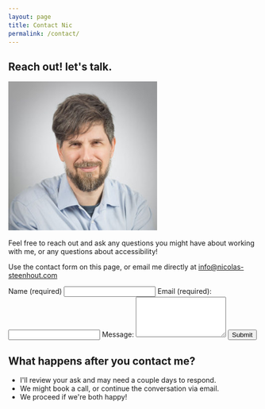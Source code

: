 ```yaml
---
layout: page
title: Contact Nic
permalink: /contact/
---
```


## Reach out! let's talk.
<div class="grid-reflow">
    <div>
    <p><img src="/img/nic-temp.jpg" alt=""></p>
   

<p>Feel free to reach out and ask any questions you might have about working with me, or any questions about accessibility!</p>

<p>Use the contact form on this page, or email me directly at <a href="info@nicolas-steenhout.com">info@nicolas-steenhout.com</a></p>
</div>
  <div>
   
<form action="https://usebasin.com/f/f369a9edd4dd" method="POST">
    <label for="name" autocomplete="on">Name (required)</label>
    <input type="text" id="name" name="name" required="">
     <label for="email" autocomplete="on">Email (required):</label>
   <input type="email" id="email" name="email" aria-required="true">
    <label for="msg">Message:</label>
    <textarea id="msg" name="msg" rows="5" cols="20"></textarea>
   <input type="submit" value="Submit">
</form>
  </div>
</div>



## What happens after you contact me?

* I'll review your ask and may need a couple days to respond.
* We might book a call, or continue the conversation via email.
* We proceed if we're both happy!

